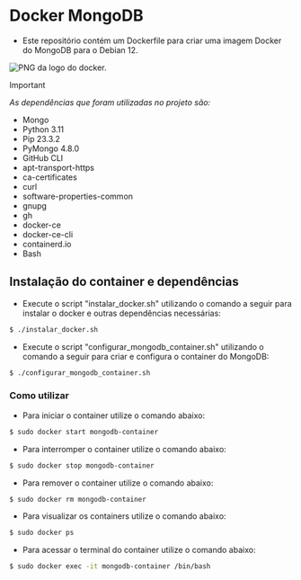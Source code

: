 # Docker MongoDB

- Este repositório contém um Dockerfile para criar uma imagem Docker do MongoDB para o Debian 12.

![PNG da logo do docker.](https://upload.wikimedia.org/wikipedia/commons/e/ea/Docker_%28container_engine%29_logo_%28cropped%29.png)

> [!IMPORTANT]
> *As dependências que foram utilizadas no projeto são:*
> - Mongo
> - Python 3.11
> - Pip 23.3.2
> - PyMongo 4.8.0
> - GitHub CLI
> - apt-transport-https
> - ca-certificates
> - curl
> - software-properties-common
> - gnupg
> - gh
> - docker-ce
> - docker-ce-cli
> - containerd.io
> - Bash

## Instalação do container e dependências

- Execute o script "instalar_docker.sh" utilizando o comando a seguir para instalar o docker e outras dependências necessárias:
```bash
$ ./instalar_docker.sh
```

- Execute o script "configurar_mongodb_container.sh" utilizando o comando a seguir para criar e configura o container do MongoDB:
```bash
$ ./configurar_mongodb_container.sh
```

### Como utilizar

- Para iniciar o container utilize o comando abaixo:
```bash
$ sudo docker start mongodb-container
```

- Para interromper o container utilize o comando abaixo:
```bash
$ sudo docker stop mongodb-container
```

- Para remover o container utilize o comando abaixo:
```bash
$ sudo docker rm mongodb-container
```

- Para visualizar os containers utilize o comando abaixo:
```bash
$ sudo docker ps
```

- Para acessar o terminal do container utilize o comando abaixo:
```bash
$ sudo docker exec -it mongodb-container /bin/bash
```
